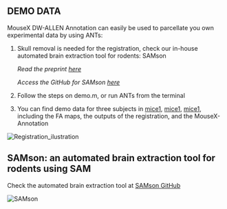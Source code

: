 ## DEMO DATA

MouseX DW-ALLEN Annotation can easily be used to parcellate you own experimental data by using ANTs:

1) Skull removal is needed for the registration, check our in-house automated brain extraction tool for rodents: SAMson  

      _Read the preprint [here](https://doi.org/10.1101/2024.03.07.583982)_  

      _Access the GitHub for SAMson [here](https://github.com/CanalsLab/SAMson)_


2) Follow the steps on demo.m, or run ANTs from the terminal
3) You can find demo data for three subjects in [mice1](mice1), [mice1](mice1), [mice1](mice1), including the FA maps, the outputs of the registration, and the MouseX-Annotation

![Registration_ilustration](https://github.com/user-attachments/assets/21f49dd4-2b03-48f6-a125-f5059e36d239)





## SAMson: an automated brain extraction tool for rodents using SAM

Check the automated brain extraction tool at [SAMson GitHub](https://github.com/CanalsLab/SAMson)

![SAMson](https://github.com/user-attachments/assets/f13f45e6-b52b-476b-a97e-2f1a386643cb)
